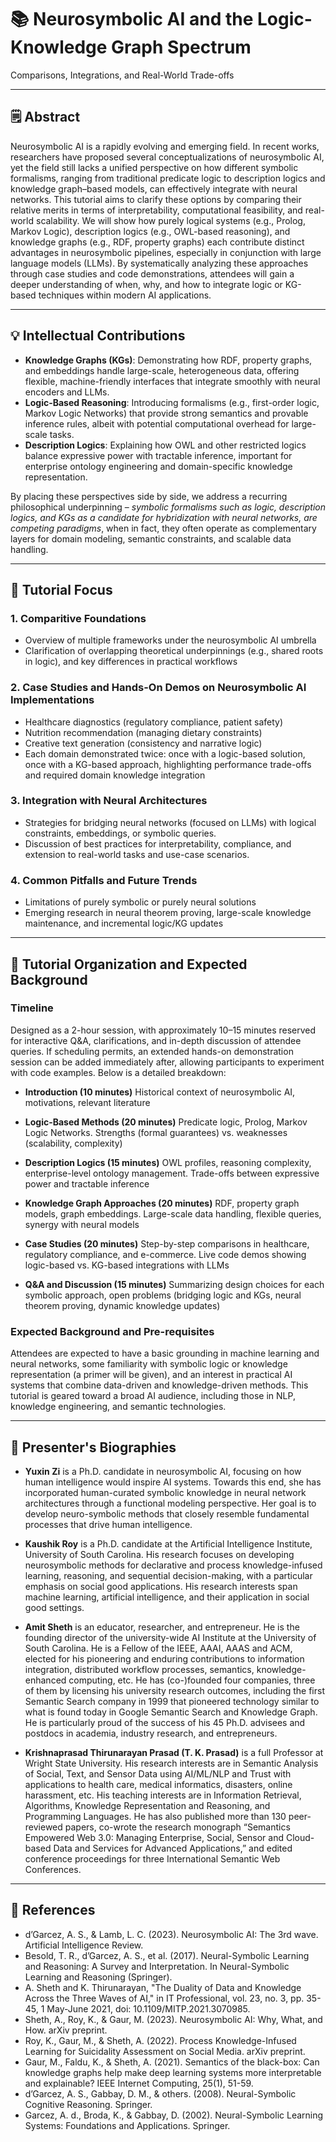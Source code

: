 # 📚 Neurosymbolic AI and the Logic-Knowledge Graph Spectrum
Comparisons, Integrations, and Real-World Trade-offs

---

## 🗒️ Abstract
Neurosymbolic AI is a rapidly evolving and emerging field. In recent works, researchers have proposed several conceptualizations of neurosymbolic AI, yet the field still lacks a unified perspective on how different symbolic formalisms, ranging from traditional predicate logic to description logics and knowledge graph–based models, can effectively integrate with neural networks. This tutorial aims to clarify these options by comparing their relative merits in terms of interpretability, computational feasibility, and real-world scalability. We will show how purely logical systems (e.g., Prolog, Markov Logic), description logics (e.g., OWL-based reasoning), and knowledge graphs (e.g., RDF, property graphs) each contribute distinct advantages in neurosymbolic pipelines, especially in conjunction with large language models (LLMs). By systematically analyzing these approaches through case studies and code demonstrations, attendees will gain a deeper understanding of when, why, and how to integrate logic or KG-based techniques within modern AI applications.

---

## 💡 Intellectual Contributions

* **Knowledge Graphs (KGs)**: Demonstrating how RDF, property graphs, and embeddings handle large-scale, heterogeneous data, offering flexible, machine-friendly interfaces that integrate smoothly with neural encoders and LLMs.
* **Logic-Based Reasoning**: Introducing formalisms (e.g., first-order logic, Markov Logic Networks) that provide strong semantics and provable inference rules, albeit with potential computational overhead for large-scale tasks.
* **Description Logics**: Explaining how OWL and other restricted logics balance expressive power with tractable inference, important for enterprise ontology engineering and domain-specific knowledge representation.

By placing these perspectives side by side, we address a recurring philosophical underpinning –  _symbolic formalisms such as logic, description logics, and KGs as a candidate for hybridization with neural networks, are competing paradigms_, when in fact, they often operate as complementary layers for domain modeling, semantic constraints, and scalable data handling.

---

## 🎯 Tutorial Focus

### 1. Comparitive Foundations
* Overview of multiple frameworks under the neurosymbolic AI umbrella
* Clarification of overlapping theoretical underpinnings (e.g., shared roots in logic), and key differences in practical workflows

### 2. Case Studies and Hands-On Demos on Neurosymbolic AI Implementations
* Healthcare diagnostics (regulatory compliance, patient safety)
* Nutrition recommendation (managing dietary constraints)
* Creative text generation (consistency and narrative logic)
* Each domain demonstrated twice: once with a logic-based solution, once with a KG-based approach, highlighting performance trade-offs and required domain knowledge integration

### 3. Integration with Neural Architectures
* Strategies for bridging neural networks (focused on LLMs) with logical constraints, embeddings, or symbolic queries.
* Discussion of best practices for interpretability, compliance, and extension to real-world tasks and use-case scenarios.

### 4. Common Pitfalls and Future Trends
* Limitations of purely symbolic or purely neural solutions
* Emerging research in neural theorem proving, large-scale knowledge maintenance, and incremental logic/KG updates

---

## 📑 Tutorial Organization and Expected Background

### Timeline
Designed as a 2-hour session, with approximately 10–15 minutes reserved for interactive Q&A, clarifications, and in-depth discussion of attendee queries. If scheduling permits, an extended hands-on demonstration session can be added immediately after, allowing participants to experiment with code examples. Below is a detailed breakdown:

* **Introduction (10 minutes)**
 Historical context of neurosymbolic AI, motivations, relevant literature

* **Logic-Based Methods (20 minutes)**
 Predicate logic, Prolog, Markov Logic Networks. Strengths (formal guarantees) vs. weaknesses (scalability, complexity)

* **Description Logics (15 minutes)**
 OWL profiles, reasoning complexity, enterprise-level ontology management. Trade-offs between expressive power and tractable inference

* **Knowledge Graph Approaches (20 minutes)**
 RDF, property graph models, graph embeddings. Large-scale data handling, flexible queries, synergy with neural models

* **Case Studies (20 minutes)**
 Step-by-step comparisons in healthcare, regulatory compliance, and e-commerce. Live code demos showing logic-based vs. KG-based integrations with LLMs

* **Q&A and Discussion (15 minutes)**
 Summarizing design choices for each symbolic approach, open problems (bridging logic and KGs, neural theorem proving, dynamic knowledge updates)

### Expected Background and Pre-requisites
Attendees are expected to have a basic grounding in machine learning and neural networks, some familiarity with symbolic logic or knowledge representation (a primer will be given), and an interest in practical AI systems that combine data-driven and knowledge-driven methods. This tutorial is geared toward a broad AI audience, including those in NLP, knowledge engineering, and semantic technologies.

---

## 🔖 Presenter's Biographies
* **Yuxin Zi** is a Ph.D. candidate in neurosymbolic AI, focusing on how human intelligence would inspire AI systems. Towards this end, she has incorporated human-curated symbolic knowledge in neural network architectures through a functional modeling perspective. Her goal is to develop neuro-symbolic methods that closely resemble fundamental processes that drive human intelligence.
  
* **Kaushik Roy** is a Ph.D. candidate at the  Artificial Intelligence Institute, University of South Carolina. His research focuses on developing neurosymbolic methods for declarative and process knowledge-infused learning, reasoning, and sequential decision-making, with a particular emphasis on social good applications. His research interests span machine learning, artificial intelligence, and their application in social good settings.
  
* **Amit Sheth** is an educator, researcher, and entrepreneur. He is the founding director of the university-wide AI Institute at the University of South Carolina. He is a Fellow of the IEEE, AAAI, AAAS and ACM, elected for his pioneering and enduring contributions to information integration,  distributed workflow processes, semantics, knowledge-enhanced computing, etc. He has (co-)founded four companies, three of them by licensing his university research outcomes, including the first Semantic Search company in 1999 that pioneered technology similar to what is found today in Google Semantic Search and Knowledge Graph. He is particularly proud of the success of his 45 Ph.D. advisees and postdocs in academia, industry research, and entrepreneurs.
  
* **Krishnaprasad Thirunarayan Prasad (T. K. Prasad)** is a full Professor at Wright State University. His research interests are in Semantic Analysis of Social, Text, and Sensor Data using AI/ML/NLP and Trust with applications to health care, medical informatics, disasters, online harassment, etc. His teaching interests are in Information Retrieval, Algorithms, Knowledge Representation and Reasoning, and Programming Languages. He has also published more than 130 peer-reviewed papers, co-wrote the research monograph “Semantics Empowered Web 3.0: Managing Enterprise, Social, Sensor and Cloud-based Data and Services for Advanced Applications,” and edited conference proceedings for three International Semantic Web Conferences.

---

## 🔗 References
* d’Garcez, A. S., & Lamb, L. C. (2023). Neurosymbolic AI: The 3rd wave. Artificial Intelligence Review.
* Besold, T. R., d’Garcez, A. S., et al. (2017). Neural-Symbolic Learning and Reasoning: A Survey and Interpretation. In Neural-Symbolic Learning and Reasoning (Springer).
* A. Sheth and K. Thirunarayan, "The Duality of Data and Knowledge Across the Three Waves of AI," in IT Professional, vol. 23, no. 3, pp. 35-45, 1 May-June 2021, doi: 10.1109/MITP.2021.3070985. 
* Sheth, A., Roy, K., & Gaur, M. (2023). Neurosymbolic AI: Why, What, and How. arXiv preprint.
* Roy, K., Gaur, M., & Sheth, A. (2022). Process Knowledge-Infused Learning for Suicidality Assessment on Social Media. arXiv preprint.
* Gaur, M., Faldu, K., & Sheth, A. (2021). Semantics of the black-box: Can knowledge graphs help make deep learning systems more interpretable and explainable? IEEE Internet Computing, 25(1), 51-59.
* d’Garcez, A. S., Gabbay, D. M., & others. (2008). Neural-Symbolic Cognitive Reasoning. Springer.
* Garcez, A. d., Broda, K., & Gabbay, D. (2002). Neural-Symbolic Learning Systems: Foundations and Applications. Springer.
